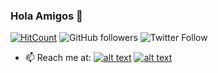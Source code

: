 ### Hola Amigos 👋
[![HitCount](http://hits.dwyl.com/Shreyam-Saha/Shreyam-Saha.svg)](http://hits.dwyl.com/Shreyam-Saha/Shreyam-Saha)         <img alt="GitHub followers" src="https://img.shields.io/github/followers/Shreyam-Saha?label=Followers&style=social">                ![Twitter Follow](https://img.shields.io/twitter/follow/coder_panda_?style=social)



- 📫 Reach me at: [![alt text][1.1]][1]
[![alt text][6.1]][6]





[1.1]: http://i.imgur.com/tXSoThF.png (twitter icon with padding)

[6.1]: http://i.imgur.com/0o48UoR.png (github icon with padding)


[1]: https://twitter.com/coder_panda_

[6]: https://github.com/Shreyam-Saha
